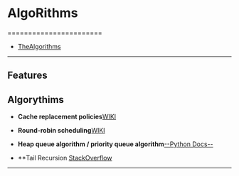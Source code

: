 # AlgoRithms
=======================


- [TheAlgorithms](https://github.com/TheAlgorithms/Python)

-----------------------------------------------------------------------------------------------------

## Features


## Algorythims


- **Cache replacement policies**[WIKI](https://en.wikipedia.org/wiki/Cache_replacement_policies#Least_recently_used_(LRU))
- **Round-robin scheduling**[WIKI](https://en.wikipedia.org/wiki/Round-robin_scheduling)

- **Heap queue algorithm / priority queue algorithm**[--Python Docs--](https://docs.python.org/3/library/heapq.html#heapq.nsmallest)

- **Tail Recursion [StackOverflow](https://stackoverflow.com/questions/33923/what-is-tail-recursion)



-----------------------------------------------------------------------------------------------------